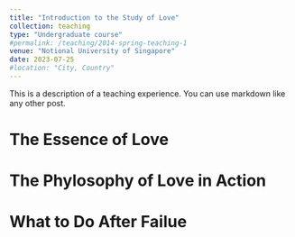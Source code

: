 ```yaml
---
title: "Introduction to the Study of Love"
collection: teaching
type: "Undergraduate course"
#permalink: /teaching/2014-spring-teaching-1
venue: "Notional University of Singapore"
date: 2023-07-25
#location: "City, Country"
---
```


This is a description of a teaching experience. You can use markdown like any other post.

The Essence of Love
======

The Phylosophy of Love in Action
======

What to Do After Failue
======

